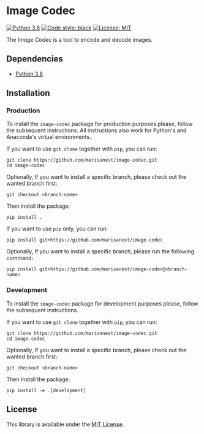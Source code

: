 # Image Codec

[![Python 3.8](https://img.shields.io/badge/python-3.8-blue.svg)](https://www.python.org/downloads/release/python-380/)
[![Code style: black](https://img.shields.io/badge/code%20style-black-000000.svg)](https://github.com/psf/black)
[![License: MIT](https://img.shields.io/badge/License-MIT-blue.svg)](https://opensource.org/licenses/MIT)


The *Image Codec* is a tool to encode and decode images.

## Dependencies

- [Python 3.8](https://www.python.org/)

## Installation

### Production

To install the `image-codec` package for production purposes please, follow the subsequent instructions. All instructions also work for Python's and Anaconda's virtual environments.

If you want to use `git clone` together with `pip`, you can run:

```
git clone https://github.com/marisanest/image-codec.git
cd image-codec
```

Optionally, If you want to install a specific branch, please check out the wanted branch first:

```
git checkout <branch-name>
```

Then install the package:

```
pip install .
```

If you want to use `pip` only, you can run:

```
pip install git+https://github.com/marisanest/image-codec
```

Optionally, If you want to install a specific branch, please run the following command:

```
pip install git+https://github.com/marisanest/image-codec@<branch-name>
```

### Development

To install the `image-codec` package for development purposes please, follow the subsequent instructions.

If you want to use `git clone` together with `pip`, you can run:

```
git clone https://github.com/marisanest/image-codec.git
cd image-codec
```

Optionally, If you want to install a specific branch, please check out the wanted branch first:

```
git checkout <branch-name> 
```

Then install the package:

```
pip install -e .[development]
```

## License
This library is available under the [MIT License](https://github.com/git/git-scm.com/blob/master/MIT-LICENSE.txt).
